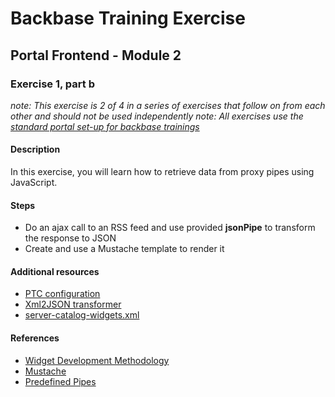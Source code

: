 # Backbase Training Exercise

## Portal Frontend - Module 2

### Exercise 1, part b

_note: This exercise is 2 of 4 in a series of exercises that follow on from each other and should not be used independently_
_note: All exercises use the [standard portal set-up for backbase trainings](https://my.backbase.com/resources/how-to-guides/getting-your-first-launchpad-based-portal-set-up/)_

#### Description

In this exercise, you will learn how to retrieve data from proxy pipes using JavaScript.

#### Steps

 - Do an ajax call to an RSS feed and use provided **jsonPipe** to transform the response to JSON
 - Create and use a Mustache template to render it

#### Additional resources

 - [PTC configuration](../../../../../resources/exercises-ptc-config.xml)
 - [Xml2JSON transformer](../../../../../java/com/backbase/exercises/ptc/transformers/Xml2JSONResponseTransformer.java)
 - [server-catalog-widgets.xml](../../../../../config-info/import/server-catalog-widgets.xml#L28-L52)

#### References

 - [Widget Development Methodology](https://github.com/Backbase/methodology-widget-development)
 - [Mustache](https://mustache.github.io/mustache.5.html)
 - [Predefined Pipes](https://my.backbase.com/resources/documentation/portal/5.5.1.0/devd_cuma_pipe_pred.html)
